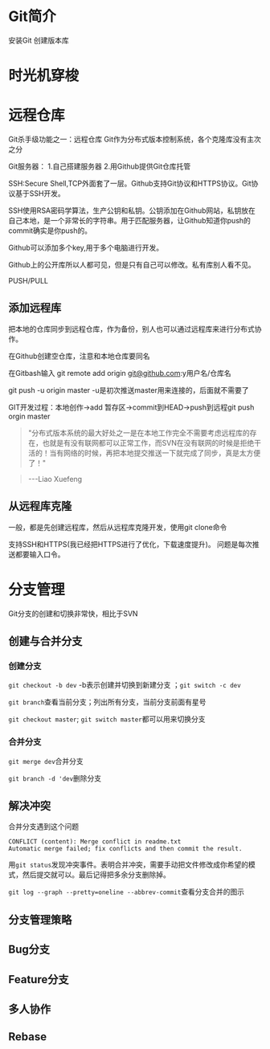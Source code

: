 # Git简介
安装Git
创建版本库
# 时光机穿梭
# 远程仓库
Git杀手级功能之一：远程仓库
Git作为分布式版本控制系统，各个克隆库没有主次之分

Git服务器：
1.自己搭建服务器
2.用Github提供Git仓库托管

SSH:Secure Shell,TCP外面套了一层。Github支持Git协议和HTTPS协议。Git协议基于SSH开发。

SSH使用RSA密码学算法，生产公钥和私钥。公钥添加在Github网站，私钥放在自己本地，是一个非常长的字符串。用于匹配服务器，让Github知道你push的commit确实是你push的。

Github可以添加多个key,用于多个电脑进行开发。

Github上的公开库所以人都可见，但是只有自己可以修改。私有库别人看不见。

PUSH/PULL
## 添加远程库
把本地的仓库同步到远程仓库，作为备份，别人也可以通过远程库来进行分布式协作。

在Github创建空仓库，注意和本地仓库要同名

在Gitbash输入 git remote add origin git@github.com:y用户名/仓库名

git push -u origin master
-u是初次推送master用来连接的，后面就不需要了

GIT开发过程：本地创作->add 暂存区->commit到HEAD->push到远程git push orgin master

> "分布式版本系统的最大好处之一是在本地工作完全不需要考虑远程库的存在，也就是有没有联网都可以正常工作，而SVN在没有联网的时候是拒绝干活的！当有网络的时候，再把本地提交推送一下就完成了同步，真是太方便了！"

> ---Liao Xuefeng
## 从远程库克隆

一般，都是先创建远程库，然后从远程库克隆开发，使用git clone命令

支持SSH和HTTPS(我已经把HTTPS进行了优化，下载速度提升)。
问题是每次推送都要输入口令。
# 分支管理
Git分支的创建和切换非常快，相比于SVN
## 创建与合并分支
### 创建分支
`git checkout -b dev`
-b表示创建并切换到新建分支
；`git switch -c dev`

`git branch`查看当前分支；列出所有分支，当前分支前面有星号

`git checkout master`; `git switch master`都可以用来切换分支
### 合并分支
`git merge dev`合并分支

`git branch -d 'dev`删除分支
## 解决冲突
合并分支遇到这个问题
```
CONFLICT (content): Merge conflict in readme.txt
Automatic merge failed; fix conflicts and then commit the result.
```
用`git status`发现冲突事件。表明合并冲突，需要手动把文件修改成你希望的模式，然后提交就可以。最后记得把多余分支删除掉。

`git log --graph --pretty=oneline --abbrev-commit`查看分支合并的图示
## 分支管理策略
## Bug分支
## Feature分支
## 多人协作
## Rebase